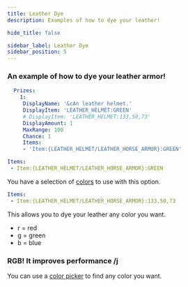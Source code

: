 ```yaml
---
title: Leather Dye
description: Examples of how to dye your leather!

hide_title: false

sidebar_label: Leather Dye
sidebar_position: 5
---
```

### An example of how to dye your leather armor!
```yaml
  Prizes:
    1:
     DisplayName: '&cAn leather helmet.'
     DisplayItem: 'LEATHER_HELMET:GREEN'
     # DisplayItem: 'LEATHER_HELMET:133,50,73'
     DisplayAmount: 1
     MaxRange: 100
     Chance: 1
     Items:
     - 'Item:{LEATHER_HELMET/LEATHER_HORSE_ARMOR}:GREEN'
```

```yaml
Items:
 - Item:{LEATHER_HELMET/LEATHER_HORSE_ARMOR}:GREEN
```
You have a selection of [colors](https://jd.papermc.io/paper/1.21.4/org/bukkit/Color.html) to use with this option.

```yaml
Items:
 - Item:{LEATHER_HELMET/LEATHER_HORSE_ARMOR}:133,50,73
```
This allows you to dye your leather any color you want.

* r = red
* g = green
* b = blue

### RGB! It improves performance /j
You can use a [color picker](https://htmlcolorcodes.com/color-picker/) to find any color you want.